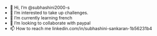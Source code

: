 - 👋 Hi, I’m @subhashini2000-s
- 👀 I’m interested to take up challenges.
- 🌱 I’m currently learning french
- 💞️ I’m looking to collaborate with paypal
- 📫 How to reach me linkedin.com/in/subhashini-sankaran-1b56231b4

<!---
subhashini2000-s/subhashini2000-s is a ✨ special ✨ repository because its `README.md` (this file) appears on your GitHub profile.
You can click the Preview link to take a look at your changes.
--->
